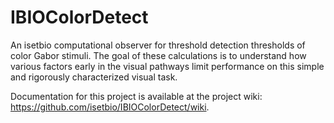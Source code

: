 # IBIOColorDetect

An isetbio computational observer for threshold detection thresholds of color Gabor stimuli.  The goal of these calculations is to understand how various factors early in the visual pathways limit performance on this simple and rigorously characterized visual task.

Documentation for this project is available at the project wiki: https://github.com/isetbio/IBIOColorDetect/wiki.

